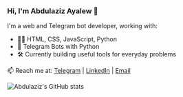 ### Hi, I'm Abdulaziz Ayalew 👋

I'm a web and Telegram bot developer, working with:
- 🧑‍💻 HTML, CSS, JavaScript, Python
- 🤖 Telegram Bots with Python
- 🛠️ Currently building useful tools for everyday problems

📫 Reach me at:
[Telegram](https://t.me/AbdulazizAyalew) | [LinkedIn](https://www.linkedin.com/in/abdulaziz-ayalew) | [Email](mailto:abdulazizayalewmussa@email.com)


![Abdulaziz's GitHub stats](https://github-readme-stats.vercel.app/api?username=yourusername&show_icons=true&hide_title=true&hide_rank=true&hide=prs&theme=transparent)


